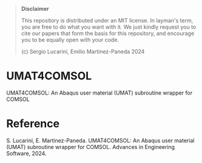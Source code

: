 > **Disclaimer**
> 
> This repository is distributed under an MIT license. In layman's term, you are free to do what you want with it. We just kindly request you to cite our papers that form the basis for this repository, and encourage you to be equally open with your code.
> 
> (c) Sergio Lucarini, Emilio Martinez-Paneda 2024
# UMAT4COMSOL
UMAT4COMSOL: An Abaqus user material (UMAT) subroutine wrapper for COMSOL
# Reference
S. Lucarini, E. Martinez-Paneda. UMAT4COMSOL: An Abaqus user material (UMAT) subroutine wrapper for COMSOL. Advances in Engineering Software, 2024.
